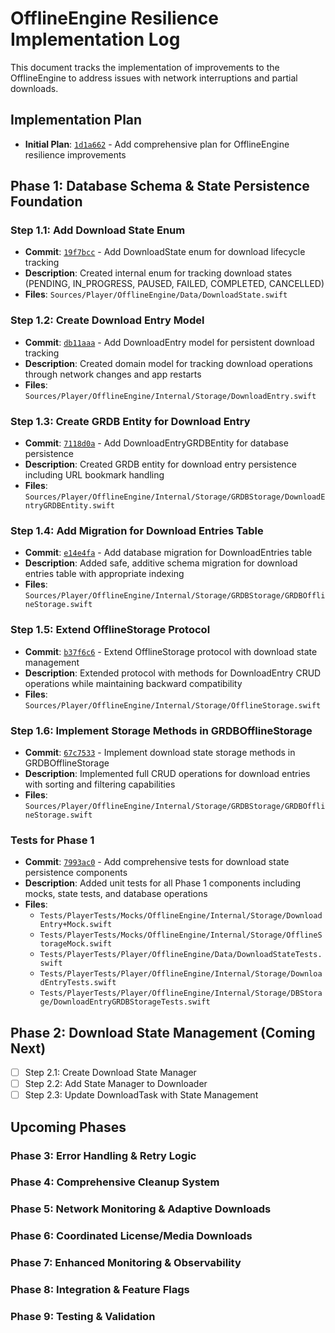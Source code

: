 # OfflineEngine Resilience Implementation Log

This document tracks the implementation of improvements to the OfflineEngine to address issues with network interruptions and partial downloads.

## Implementation Plan
- **Initial Plan**: [`1d1a662`](https://github.com/yourusername/tidal-sdk-ios/commit/1d1a662) - Add comprehensive plan for OfflineEngine resilience improvements

## Phase 1: Database Schema & State Persistence Foundation

### Step 1.1: Add Download State Enum
- **Commit**: [`19f7bcc`](https://github.com/yourusername/tidal-sdk-ios/commit/19f7bcc) - Add DownloadState enum for download lifecycle tracking
- **Description**: Created internal enum for tracking download states (PENDING, IN_PROGRESS, PAUSED, FAILED, COMPLETED, CANCELLED)
- **Files**: `Sources/Player/OfflineEngine/Data/DownloadState.swift`

### Step 1.2: Create Download Entry Model
- **Commit**: [`db11aaa`](https://github.com/yourusername/tidal-sdk-ios/commit/db11aaa) - Add DownloadEntry model for persistent download tracking
- **Description**: Created domain model for tracking download operations through network changes and app restarts
- **Files**: `Sources/Player/OfflineEngine/Internal/Storage/DownloadEntry.swift`

### Step 1.3: Create GRDB Entity for Download Entry
- **Commit**: [`7118d0a`](https://github.com/yourusername/tidal-sdk-ios/commit/7118d0a) - Add DownloadEntryGRDBEntity for database persistence
- **Description**: Created GRDB entity for download entry persistence including URL bookmark handling
- **Files**: `Sources/Player/OfflineEngine/Internal/Storage/GRDBStorage/DownloadEntryGRDBEntity.swift`

### Step 1.4: Add Migration for Download Entries Table
- **Commit**: [`e14e4fa`](https://github.com/yourusername/tidal-sdk-ios/commit/e14e4fa) - Add database migration for DownloadEntries table
- **Description**: Added safe, additive schema migration for download entries table with appropriate indexing
- **Files**: `Sources/Player/OfflineEngine/Internal/Storage/GRDBStorage/GRDBOfflineStorage.swift`

### Step 1.5: Extend OfflineStorage Protocol
- **Commit**: [`b37f6c6`](https://github.com/yourusername/tidal-sdk-ios/commit/b37f6c6) - Extend OfflineStorage protocol with download state management
- **Description**: Extended protocol with methods for DownloadEntry CRUD operations while maintaining backward compatibility
- **Files**: `Sources/Player/OfflineEngine/Internal/Storage/OfflineStorage.swift`

### Step 1.6: Implement Storage Methods in GRDBOfflineStorage
- **Commit**: [`67c7533`](https://github.com/yourusername/tidal-sdk-ios/commit/67c7533) - Implement download state storage methods in GRDBOfflineStorage
- **Description**: Implemented full CRUD operations for download entries with sorting and filtering capabilities
- **Files**: `Sources/Player/OfflineEngine/Internal/Storage/GRDBStorage/GRDBOfflineStorage.swift`

### Tests for Phase 1
- **Commit**: [`7993ac0`](https://github.com/yourusername/tidal-sdk-ios/commit/7993ac0) - Add comprehensive tests for download state persistence components
- **Description**: Added unit tests for all Phase 1 components including mocks, state tests, and database operations
- **Files**:
  - `Tests/PlayerTests/Mocks/OfflineEngine/Internal/Storage/DownloadEntry+Mock.swift`
  - `Tests/PlayerTests/Mocks/OfflineEngine/Internal/Storage/OfflineStorageMock.swift`
  - `Tests/PlayerTests/Player/OfflineEngine/Data/DownloadStateTests.swift`
  - `Tests/PlayerTests/Player/OfflineEngine/Internal/Storage/DownloadEntryTests.swift`
  - `Tests/PlayerTests/Player/OfflineEngine/Internal/Storage/DBStorage/DownloadEntryGRDBStorageTests.swift`

## Phase 2: Download State Management (Coming Next)

- [ ] Step 2.1: Create Download State Manager
- [ ] Step 2.2: Add State Manager to Downloader
- [ ] Step 2.3: Update DownloadTask with State Management

## Upcoming Phases

### Phase 3: Error Handling & Retry Logic
### Phase 4: Comprehensive Cleanup System
### Phase 5: Network Monitoring & Adaptive Downloads
### Phase 6: Coordinated License/Media Downloads
### Phase 7: Enhanced Monitoring & Observability
### Phase 8: Integration & Feature Flags
### Phase 9: Testing & Validation